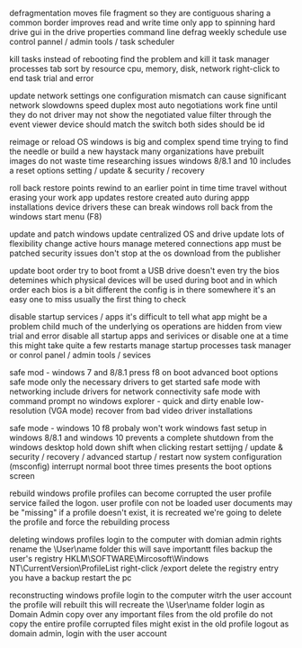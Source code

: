 defragmentation
	moves file fragment so they are contiguous
		sharing a common border
		improves read and write time
		only app to spinning hard drive
	gui in the drive properties
		command line defrag
	weekly schedule
		use control pannel / admin tools / task scheduler

kill tasks
	instead of rebooting find the problem
		and kill it
	task manager 
		processes tab
	sort by resource
		cpu, memory, disk, network
	right-click to end task
		trial and error


update network settings
	one configuration mismatch can cause significant network slowdowns
		speed
		duplex
	most auto negotiations work fine
		until they do not
	driver may not show the negotiated value
		filter through the event viewer
	device should match the switch
		both sides should be id

reimage or reload OS
	windows is big
		and complex 
	spend time trying to find the needle
		or build a new haystack
	many organizations have prebuilt images
		do not waste time researching issues
	windows 8/8.1 and 10 includes a reset options
		setting  / update & security / recovery


roll back 
	restore points
		rewind to an earlier point in time
		time travel without erasing your work
	app updates
		restore created auto during appp installations
	device drivers
		these can break windows 
		roll back from the windows start menu (F8)
		
update and patch
	windows update
		centralized OS and drive update
	lots of flexibility
		change active hours
		manage metered connections
	app must be patched
		security issues don't stop at the os
		download from the publisher


update boot order
	try to boot fromt a USB drive
		doesn't even try
	the bios detemines which physical devices will be used during boot
		and in which order
	each bios is a bit different
		the config is in there somewhere
	it's an easy one to miss
		usually the first thing to check

disable startup services / apps
	it's difficult to tell what app might be a problem child 
			much of the underlying os operations are hidden from view
	trial and error 
		disable all startup apps and serivices
		or disable one at a time
		this might take quite a few restarts
	manage startup processes 
		task manager or conrol panel / admin tools / sevices

safe mod - windows 7 and 8/8.1
	press f8 on boot 
		advanced boot options
	safe mode 
		only the necessary drivers to get started
	safe mode with networking
		include drivers for network connectivity
	safe mode with command prompt
		no windows explorer - quick and dirty
	enable low-resolution (VGA mode)
		recover from bad video driver installations

safe mode - windows 10
	f8 probaly won't work
		windows fast setup in windows 8/8.1 and windows 10 prevents a complete shutdown
	from the windows desktop
		hold down shift when clicking restart 
		settijng / update & security / recovery / advanced startup / restart now
		system configuration (msconfig)
	interrupt normal boot three times
		presents the boot options screen
	
	
	
rebuild windows profile
		profiles can become corrupted
			the user profile service failed the logon. user profile con not be loaded
			user documents may be "missing"
		if a profile doesn't exist, it is recreated
			we're going to delete the profile and force the rebuilding process

deleting windows profiles
	login to the computer with domian admin rights
	rename the \User\name folder
		this will save importantt files
	backup the user's registry
		HKLM\SOFTWARE\Mircosoft\Windows NT\CurrentVersion\ProfileList
		right-click /export
	delete the registry entry
			you have a backup 
	restart the pc



reconstructing windows profile
	login to the computer witrh the user account 
		the profile will rebuilt
		this will recreate the \User\name folder
	login as Domain Admin
		copy over any important files from the old profile
	do not copy the entire profile
		corrupted files might exist in the old profile
	logout as domain admin, login with the user account